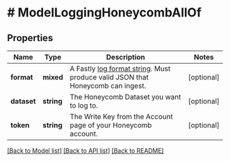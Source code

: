 # # ModelLoggingHoneycombAllOf

## Properties

Name | Type | Description | Notes
------------ | ------------- | ------------- | -------------
**format** | **mixed** | A Fastly [log format string](https://docs.fastly.com/en/guides/custom-log-formats). Must produce valid JSON that Honeycomb can ingest. | [optional]
**dataset** | **string** | The Honeycomb Dataset you want to log to. | [optional]
**token** | **string** | The Write Key from the Account page of your Honeycomb account. | [optional]

[[Back to Model list]](../../README.md#models) [[Back to API list]](../../README.md#endpoints) [[Back to README]](../../README.md)
